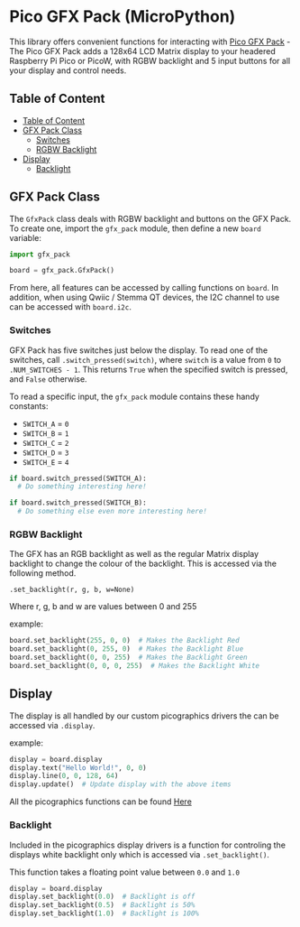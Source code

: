 # Pico GFX Pack (MicroPython) <!-- omit in toc -->

This library offers convenient functions for interacting with [Pico GFX Pack](https://shop.pimoroni.com/products/gfxpack) - The Pico GFX Pack adds a 128x64 LCD Matrix display to your headered Raspberry Pi Pico or PicoW, with RGBW backlight and 5 input buttons for all your display and control needs.

## Table of Content
- [Table of Content](#table-of-content)
- [GFX Pack Class](#gfx-pack-class)
  - [Switches](#switches)
  - [RGBW Backlight](#rgbw-backlight)
- [Display](#display)
  - [Backlight](#backlight)


## GFX Pack Class

The `GfxPack` class deals with RGBW backlight and buttons on the GFX Pack. To create one, import the `gfx_pack` module, then define a new `board` variable:

```python
import gfx_pack

board = gfx_pack.GfxPack()
```

From here, all features can be accessed by calling functions on `board`. In addition, when using Qwiic / Stemma QT devices, the I2C channel to use can be accessed with `board.i2c`.

### Switches

GFX Pack has five switches just below the display. To read one of the switches, call `.switch_pressed(switch)`, where `switch` is a value from `0` to `.NUM_SWITCHES - 1`. This returns `True` when the specified switch is pressed, and `False` otherwise.

To read a specific input, the `gfx_pack` module contains these handy constants:

* `SWITCH_A` = `0`
* `SWITCH_B` = `1`
* `SWITCH_C` = `2`
* `SWITCH_D` = `3`
* `SWITCH_E` = `4`

```python
if board.switch_pressed(SWITCH_A):
  # Do something interesting here!

if board.switch_pressed(SWITCH_B):
  # Do something else even more interesting here!
```


### RGBW Backlight

The GFX has an RGB backlight as well as the regular Matrix display backlight to change the colour of the backlight. This is accessed via the following method.


`.set_backlight(r, g, b, w=None)`

Where r, g, b and w are values between 0 and 255


example:

```python
board.set_backlight(255, 0, 0)  # Makes the Backlight Red
board.set_backlight(0, 255, 0)  # Makes the Backlight Blue
board.set_backlight(0, 0, 255)  # Makes the Backlight Green
board.set_backlight(0, 0, 0, 255)  # Makes the Backlight White
```

## Display

The display is all handled by our custom picographics drivers the can be accessed via `.display`.

example:

```python
display = board.display
display.text("Hello World!", 0, 0)
display.line(0, 0, 128, 64) 
display.update()  # Update display with the above items
```
All the picographics functions can be found [Here](../modules/picographics/README.md)

### Backlight

Included in the picographics display drivers is a function for controling the displays white backlight only which is accessed via `.set_backlight()`.

This function takes a floating point value between `0.0` and `1.0`

```python
display = board.display
display.set_backlight(0.0)  # Backlight is off
display.set_backlight(0.5)  # Backlight is 50%
display.set_backlight(1.0)  # Backlight is 100%
```